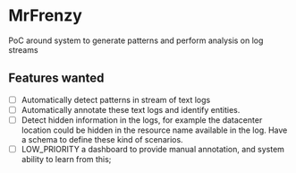 # MrFrenzy
PoC around system to generate patterns and perform analysis on log streams

## Features wanted
 - [ ] Automatically detect patterns in stream of text logs
 - [ ] Automatically annotate these text logs and identify entities.
 - [ ] Detect hidden information in the logs, for example the datacenter location could be hidden in the resource name available in the log. Have a schema to define these kind of scenarios.
 - [ ] LOW_PRIORITY a dashboard to provide manual annotation, and system ability to learn from this;

